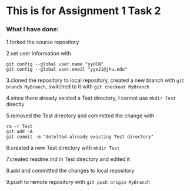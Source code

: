 # This is for Assignment 1 Task 2
### What I have done:
1.forked the course repository

2.set user information with
```
git config --global user.name "yyHCN"
git config --global user.email "yye21@jhu.edu"
```

3.cloned the repository to local repository, created a new branch with `git branch MyBranch`, switched to it with `git checkout MyBranch`

4.since there already existed a Test directory, I cannot use `mkdir Test` directly

5.removed the Test directory and committed the change with
```
rm -r Test
git add -A
git commit -m "detelted already existing Test directory"
```

6.created a new Test directory with `mkdir Test`

7.created readme.md in Test directory and edited it

8.add and committed the changes to local repository

9.push to remote repository with `git push origin MyBranch`


